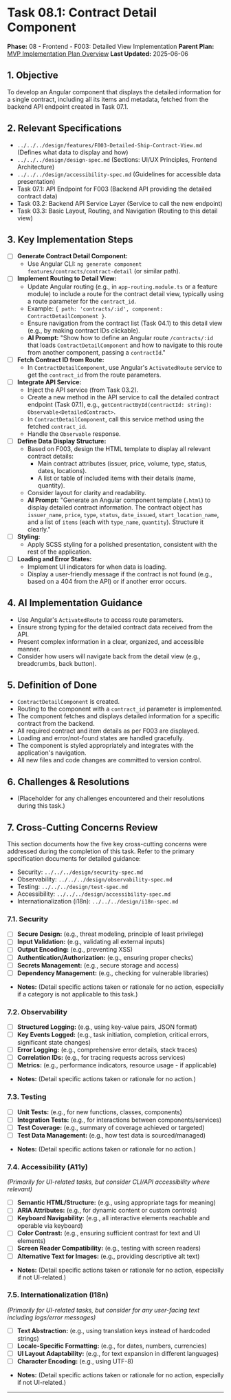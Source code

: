 # Task 08.1: Contract Detail Component

**Phase:** 08 - Frontend - F003: Detailed View Implementation
**Parent Plan:** [MVP Implementation Plan Overview](../00-mvp-implementation-plan-overview.md)
**Last Updated:** 2025-06-06

## 1. Objective

To develop an Angular component that displays the detailed information for a single contract, including all its items and metadata, fetched from the backend API endpoint created in Task 07.1.

## 2. Relevant Specifications

*   `../../../design/features/F003-Detailed-Ship-Contract-View.md` (Defines what data to display and how)
*   `../../../design/design-spec.md` (Sections: UI/UX Principles, Frontend Architecture)
*   `../../../design/accessibility-spec.md` (Guidelines for accessible data presentation)
*   Task 07.1: API Endpoint for F003 (Backend API providing the detailed contract data)
*   Task 03.2: Backend API Service Layer (Service to call the new endpoint)
*   Task 03.3: Basic Layout, Routing, and Navigation (Routing to this detail view)

## 3. Key Implementation Steps

*   [ ] **Generate Contract Detail Component:**
    *   Use Angular CLI: `ng generate component features/contracts/contract-detail` (or similar path).
*   [ ] **Implement Routing to Detail View:**
    *   Update Angular routing (e.g., in `app-routing.module.ts` or a feature module) to include a route for the contract detail view, typically using a route parameter for the `contract_id`.
    *   Example: `{ path: 'contracts/:id', component: ContractDetailComponent }`.
    *   Ensure navigation from the contract list (Task 04.1) to this detail view (e.g., by making contract IDs clickable).
    *   **AI Prompt:** "Show how to define an Angular route `/contracts/:id` that loads `ContractDetailComponent` and how to navigate to this route from another component, passing a `contractId`."
*   [ ] **Fetch Contract ID from Route:**
    *   In `ContractDetailComponent`, use Angular's `ActivatedRoute` service to get the `contract_id` from the route parameters.
*   [ ] **Integrate API Service:**
    *   Inject the API service (from Task 03.2).
    *   Create a new method in the API service to call the detailed contract endpoint (Task 07.1), e.g., `getContractById(contractId: string): Observable<DetailedContract>`.
    *   In `ContractDetailComponent`, call this service method using the fetched `contract_id`.
    *   Handle the `Observable` response.
*   [ ] **Define Data Display Structure:**
    *   Based on F003, design the HTML template to display all relevant contract details:
        *   Main contract attributes (issuer, price, volume, type, status, dates, locations).
        *   A list or table of included items with their details (name, quantity).
    *   Consider layout for clarity and readability.
    *   **AI Prompt:** "Generate an Angular component template (`.html`) to display detailed contract information. The contract object has `issuer_name`, `price`, `type`, `status`, `date_issued`, `start_location_name`, and a list of `items` (each with `type_name`, `quantity`). Structure it clearly."
*   [ ] **Styling:**
    *   Apply SCSS styling for a polished presentation, consistent with the rest of the application.
*   [ ] **Loading and Error States:**
    *   Implement UI indicators for when data is loading.
    *   Display a user-friendly message if the contract is not found (e.g., based on a 404 from the API) or if another error occurs.

## 4. AI Implementation Guidance

*   Use Angular's `ActivatedRoute` to access route parameters.
*   Ensure strong typing for the detailed contract data received from the API.
*   Present complex information in a clear, organized, and accessible manner.
*   Consider how users will navigate back from the detail view (e.g., breadcrumbs, back button).

## 5. Definition of Done

*   `ContractDetailComponent` is created.
*   Routing to the component with a `contract_id` parameter is implemented.
*   The component fetches and displays detailed information for a specific contract from the backend.
*   All required contract and item details as per F003 are displayed.
*   Loading and error/not-found states are handled gracefully.
*   The component is styled appropriately and integrates with the application's navigation.
*   All new files and code changes are committed to version control.

## 6. Challenges & Resolutions

*   (Placeholder for any challenges encountered and their resolutions during this task.)

## 7. Cross-Cutting Concerns Review

This section documents how the five key cross-cutting concerns were addressed during the completion of this task. Refer to the primary specification documents for detailed guidance:
*   Security: `../../../design/security-spec.md`
*   Observability: `../../../design/observability-spec.md`
*   Testing: `../../../design/test-spec.md`
*   Accessibility: `../../../design/accessibility-spec.md`
*   Internationalization (i18n): `../../../design/i18n-spec.md`

### 7.1. Security
*   [ ] **Secure Design:** (e.g., threat modeling, principle of least privilege)
*   [ ] **Input Validation:** (e.g., validating all external inputs)
*   [ ] **Output Encoding:** (e.g., preventing XSS)
*   [ ] **Authentication/Authorization:** (e.g., ensuring proper checks)
*   [ ] **Secrets Management:** (e.g., secure storage and access)
*   [ ] **Dependency Management:** (e.g., checking for vulnerable libraries)
*   **Notes:** (Detail specific actions taken or rationale for no action, especially if a category is not applicable to this task.)

### 7.2. Observability
*   [ ] **Structured Logging:** (e.g., using key-value pairs, JSON format)
*   [ ] **Key Events Logged:** (e.g., task initiation, completion, critical errors, significant state changes)
*   [ ] **Error Logging:** (e.g., comprehensive error details, stack traces)
*   [ ] **Correlation IDs:** (e.g., for tracing requests across services)
*   [ ] **Metrics:** (e.g., performance indicators, resource usage - if applicable)
*   **Notes:** (Detail specific actions taken or rationale for no action.)

### 7.3. Testing
*   [ ] **Unit Tests:** (e.g., for new functions, classes, components)
*   [ ] **Integration Tests:** (e.g., for interactions between components/services)
*   [ ] **Test Coverage:** (e.g., summary of coverage achieved or targeted)
*   [ ] **Test Data Management:** (e.g., how test data is sourced/managed)
*   **Notes:** (Detail specific actions taken or rationale for no action.)

### 7.4. Accessibility (A11y)
*(Primarily for UI-related tasks, but consider CLI/API accessibility where relevant)*
*   [ ] **Semantic HTML/Structure:** (e.g., using appropriate tags for meaning)
*   [ ] **ARIA Attributes:** (e.g., for dynamic content or custom controls)
*   [ ] **Keyboard Navigability:** (e.g., all interactive elements reachable and operable via keyboard)
*   [ ] **Color Contrast:** (e.g., ensuring sufficient contrast for text and UI elements)
*   [ ] **Screen Reader Compatibility:** (e.g., testing with screen readers)
*   [ ] **Alternative Text for Images:** (e.g., providing descriptive alt text)
*   **Notes:** (Detail specific actions taken or rationale for no action, especially if not UI-related.)

### 7.5. Internationalization (I18n)
*(Primarily for UI-related tasks, but consider for any user-facing text including logs/error messages)*
*   [ ] **Text Abstraction:** (e.g., using translation keys instead of hardcoded strings)
*   [ ] **Locale-Specific Formatting:** (e.g., for dates, numbers, currencies)
*   [ ] **UI Layout Adaptability:** (e.g., for text expansion in different languages)
*   [ ] **Character Encoding:** (e.g., using UTF-8)
*   **Notes:** (Detail specific actions taken or rationale for no action, especially if not UI-related.)

---
<!-- This section should be placed before any final "Task Completion Checklist" or similar concluding remarks. -->
